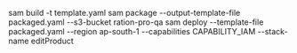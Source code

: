 sam build -t template.yaml
sam package --output-template-file packaged.yaml --s3-bucket ration-pro-qa
sam deploy --template-file packaged.yaml --region ap-south-1 --capabilities CAPABILITY_IAM --stack-name editProduct